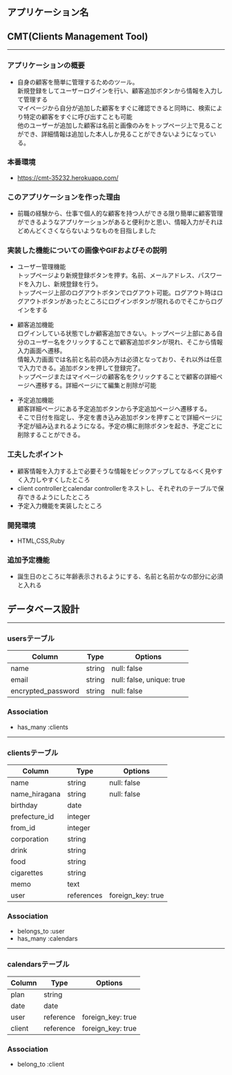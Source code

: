 ## アプリケーション名  
## CMT(Clients Management Tool)
----------
### アプリケーションの概要  
* 自身の顧客を簡単に管理するためのツール。  
新規登録をしてユーザーログインを行い、顧客追加ボタンから情報を入力して管理する  
マイページから自分が追加した顧客をすぐに確認できると同時に、検索により特定の顧客をすぐに呼び出すことも可能  
他のユーザーが追加した顧客は名前と画像のみをトップページ上で見ることができ、詳細情報は追加した本人しか見ることができないようになっている。

### 本番環境  
* https://cmt-35232.herokuapp.com/

### このアプリケーションを作った理由  
* 前職の経験から、仕事で個人的な顧客を持つ人ができる限り簡単に顧客管理ができるようなアプリケーションがあると便利かと思い、情報入力がそれほどめんどくさくならないようなものを目指しました

### 実装した機能についての画像やGIFおよびその説明  
* ユーザー管理機能  
トップページより新規登録ボタンを押す。名前、メールアドレス、パスワードを入力し、新規登録を行う。  
トップページ上部のログアウトボタンでログアウト可能。ログアウト時はログアウトボタンがあったところにログインボタンが現れるのでそこからログインをする  

* 顧客追加機能  
ログインしている状態でしか顧客追加できない。トップページ上部にある自分のユーザー名をクリックすることで顧客追加ボタンが現れ、そこから情報入力画面へ遷移。  
情報入力画面では名前と名前の読み方は必須となっており、それ以外は任意で入力できる。追加ボタンを押して登録完了。  
トップページまたはマイページの顧客名をクリックすることで顧客の詳細ページへ遷移する。詳細ページにて編集と削除が可能  

* 予定追加機能  
顧客詳細ページにある予定追加ボタンから予定追加ページへ遷移する。  
そこで日付を指定し、予定を書き込み追加ボタンを押すことで詳細ページに予定が組み込まれるようになる。予定の横に削除ボタンを起き、予定ごとに削除することができる。

### 工夫したポイント  
* 顧客情報を入力する上で必要そうな情報をピックアップしてなるべく見やすく入力しやすくしたところ  
* client controllerとcalendar controllerをネストし、それぞれのテーブルで保存できるようにしたところ  
* 予定入力機能を実装したところ  

### 開発環境  
* HTML,CSS,Ruby

### 追加予定機能  
* 誕生日のところに年齢表示されるようにする、名前と名前かなの部分に必須と入れる

## データベース設計
----------

### usersテーブル

| Column              | Type   | Options                  |
| ----------          | ------ | ---------                | 
| name                | string | null: false              |
| email               | string | null: false, unique: true|
| encrypted_password  | string | null: false              |     


### Association
- has_many :clients

----------
### clientsテーブル

| Column             | Type        | Options           |
| ----------         | ----------- | ---------         |
| name               | string      | null: false       |
| name_hiragana      | string      | null: false       |
| birthday           | date        |                   |
| prefecture_id      | integer     |                   |
| from_id            | integer     |                   |
| corporation        | string      |                   |
| drink              | string      |                   |
| food               | string      |                   |
| cigarettes         | string      |                   |
| memo               | text        |                   |
| user               | references  | foreign_key: true |

### Association
- belongs_to :user
- has_many   :calendars
----------
### calendarsテーブル

| Column              | Type      | Options                  |
| ----------          | ------    | ---------                | 
| plan                | string    |                          |
| date                | date      |                          |
| user                | reference | foreign_key: true        |     
| client              | reference | foreign_key: true        | 

### Association
- belong_to :client

